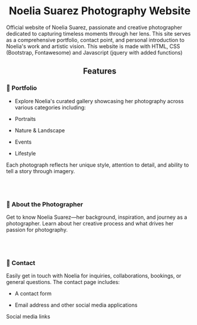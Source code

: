 <h1 align="center">
Noelia Suarez Photography Website
</h1>

Official website of Noelia Suarez,  passionate and creative photographer dedicated to capturing timeless moments through her lens. This site serves as a comprehensive portfolio, contact point, and personal introduction to Noelia's work and artistic vision. This website is made with HTML, CSS (Bootstrap, Fontawesome) and Javascript (jquery with added functions)

<h2 align="center">
  Features
</h2>


<h3>🌟 Portfolio</h3>

- Explore Noelia's curated gallery showcasing her photography across various categories including:

- Portraits

- Nature & Landscape

- Events

- Lifestyle

Each photograph reflects her unique style, attention to detail, and ability to tell a story through imagery.

<br>
<br>

<h3>👤 About the Photographer</h3>

Get to know Noelia Suarez—her background, inspiration, and journey as a photographer. Learn about her creative process and what drives her passion for photography.

<br>
<br>

<h3>📱 Contact</h3>

Easily get in touch with Noelia for inquiries, collaborations, bookings, or general questions. The contact page includes:

- A contact form

- Email address and other social media applications

Social media links
